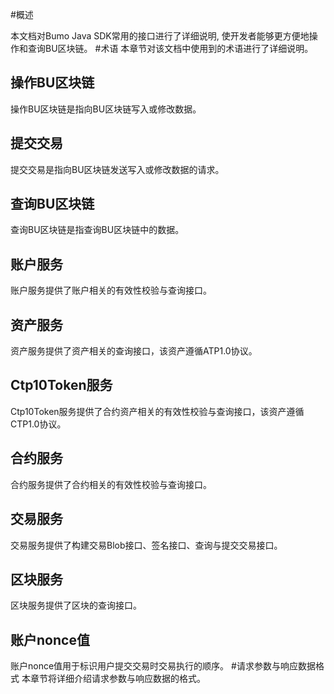 #概述

本文档对Bumo Java SDK常用的接口进行了详细说明, 使开发者能够更方便地操作和查询BU区块链。
#术语
本章节对该文档中使用到的术语进行了详细说明。
## 操作BU区块链
操作BU区块链是指向BU区块链写入或修改数据。
## 提交交易
提交交易是指向BU区块链发送写入或修改数据的请求。
## 查询BU区块链
查询BU区块链是指查询BU区块链中的数据。
## 账户服务
账户服务提供了账户相关的有效性校验与查询接口。
## 资产服务
资产服务提供了资产相关的查询接口，该资产遵循ATP1.0协议。
## Ctp10Token服务
Ctp10Token服务提供了合约资产相关的有效性校验与查询接口，该资产遵循CTP1.0协议。
## 合约服务
合约服务提供了合约相关的有效性校验与查询接口。
## 交易服务
交易服务提供了构建交易Blob接口、签名接口、查询与提交交易接口。
## 区块服务
区块服务提供了区块的查询接口。
## 账户nonce值
账户nonce值用于标识用户提交交易时交易执行的顺序。
#请求参数与响应数据格式
本章节将详细介绍请求参数与响应数据的格式。

